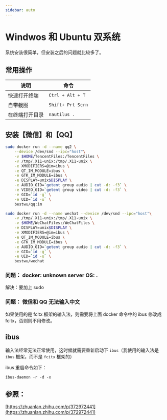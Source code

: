 ```yaml
---
sidebar: auto
---
```


# Windwos 和 Ubuntu 双系统

系统安装很简单，但安装之后的问题就比较多了。


## 常用操作

| 说明       | 命令           |
| ------------- |-------------|
| 快速打开终端    | `Ctrl + Alt + T` |
| 自带截图       | `Shift+ Prt Scrn`      |
| 在终端打开目录   | `nautilus .`      |
 

## 安装【微信】和【QQ】


```bash
sudo docker run -d --name qq2 \
    --device /dev/snd --ipc="host"\
    -v $HOME/TencentFiles:/TencentFiles \
    -v /tmp/.X11-unix:/tmp/.X11-unix \
    -e XMODIFIERS=@im=ibus \
    -e QT_IM_MODULE=ibus \
    -e GTK_IM_MODULE=ibus \
    -e DISPLAY=unix$DISPLAY \
    -e AUDIO_GID=`getent group audio | cut -d: -f3` \
    -e VIDEO_GID=`getent group video | cut -d: -f3` \
    -e GID=`id -g` \
    -e UID=`id -u` \
    bestwu/qq:im
```


```bash
sudo docker run -d --name wechat --device /dev/snd --ipc="host"\
    -v /tmp/.X11-unix:/tmp/.X11-unix \
    -v $HOME/WeChatFiles:/WeChatFiles \
    -e DISPLAY=unix$DISPLAY \
    -e XMODIFIERS=@im=ibus \
    -e QT_IM_MODULE=ibus \
    -e GTK_IM_MODULE=ibus \
    -e AUDIO_GID=`getent group audio | cut -d: -f3` \
    -e GID=`id -g` \
    -e UID=`id -u` \
    bestwu/wechat
```

### 问题： docker: unknown server OS: .

解决：要加上 sudo

### 问题： 微信和 QQ 无法输入中文

如果使用的是 fcitx 框架的输入法，则需要将上面 docker 命令中的 ibus 修改成 fcitx，否则则不用修改。

## ibus

输入法经常无法正常使用，这时候就需要重新启动下 `ibus`（我使用的输入法是 `ibus` 框架，而不是 `fcitx` 框架的）

ibus 重启命令如下：

```ibus-daemon -r -d -x```

## 参照：

[https://zhuanlan.zhihu.com/p/372972441](https://zhuanlan.zhihu.com/p/372972441)